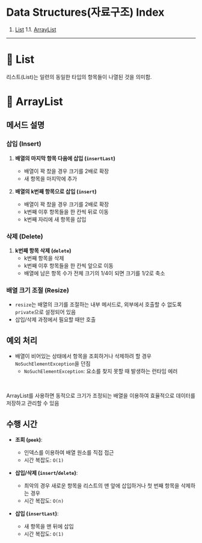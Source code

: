 # Data Structures(자료구조) Index

1. [List](#-list)
    1.1. [ArrayList](#-arraylist)

---

# 🍒 List

리스트(List)는 일련의 동일한 타입의 항목들이 나열된 것을 의미함.

# 🍎 ArrayList

## 메서드 설명

### 삽입 (Insert)

1. **배열의 마지막 항목 다음에 삽입 (`insertLast`)**
    - 배열이 꽉 찼을 경우 크기를 2배로 확장
    - 새 항목을 마지막에 추가

2. **배열의 k번째 항목으로 삽입 (`insert`)**
    - 배열이 꽉 찼을 경우 크기를 2배로 확장
    - k번째 이후 항목들을 한 칸씩 뒤로 이동
    - k번째 자리에 새 항목을 삽입

### 삭제 (Delete)

1. **k번째 항목 삭제 (`delete`)**
    - k번째 항목을 삭제
    - k번째 이후 항목들을 한 칸씩 앞으로 이동
    - 배열에 남은 항목 수가 전체 크기의 1/4이 되면 크기를 1/2로 축소

### 배열 크기 조절 (Resize)

- `resize`는 배열의 크기를 조절하는 내부 메서드로, 외부에서 호출할 수 없도록 `private`으로 설정되어 있음
- 삽입/삭제 과정에서 필요할 때만 호출

## 예외 처리

- 배열이 비어있는 상태에서 항목을 조회하거나 삭제하려 할 경우 `NoSuchElementException`을 던짐
    - `NoSuchElementException`: 요소를 찾지 못할 때 발생하는 런타임 에러

<br>

ArrayList를 사용하면 동적으로 크기가 조정되는 배열을 이용하여 효율적으로 데이터를 저장하고 관리할 수 있음

## 수행 시간

- **조회 (`peek`)**:
  - 인덱스를 이용하여 배열 원소를 직접 접근
  - 시간 복잡도: `O(1)`

- **삽입/삭제 (`insert`/`delete`)**:
  - 최악의 경우 새로운 항목을 리스트의 맨 앞에 삽입하거나 첫 번째 항목을 삭제하는 경우
  - 시간 복잡도: `O(n)`

- **삽입 (`insertLast`)**:
  - 새 항목을 맨 뒤에 삽입
  - 시간 복잡도: `O(1)`
